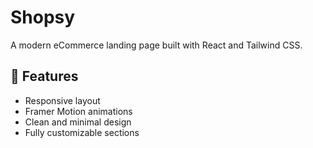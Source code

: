 # Shopsy

A modern eCommerce landing page built with React and Tailwind CSS.

## 🚀 Features

- Responsive layout
- Framer Motion animations
- Clean and minimal design
- Fully customizable sections
